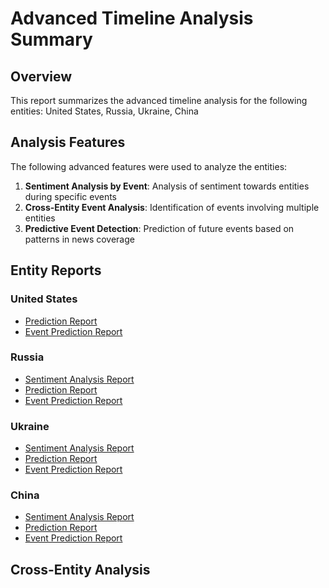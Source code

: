 # Advanced Timeline Analysis Summary

## Overview

This report summarizes the advanced timeline analysis for the following entities:
United States, Russia, Ukraine, China

## Analysis Features

The following advanced features were used to analyze the entities:

1. **Sentiment Analysis by Event**: Analysis of sentiment towards entities during specific events
2. **Cross-Entity Event Analysis**: Identification of events involving multiple entities
3. **Predictive Event Detection**: Prediction of future events based on patterns in news coverage

## Entity Reports

### United States

- [Prediction Report](United_States_prediction_report.md)
- [Event Prediction Report](United_States_event_prediction_report.md)

### Russia

- [Sentiment Analysis Report](Russia_event_sentiment_report.md)
- [Prediction Report](Russia_prediction_report.md)
- [Event Prediction Report](Russia_event_prediction_report.md)

### Ukraine

- [Sentiment Analysis Report](Ukraine_event_sentiment_report.md)
- [Prediction Report](Ukraine_prediction_report.md)
- [Event Prediction Report](Ukraine_event_prediction_report.md)

### China

- [Sentiment Analysis Report](China_event_sentiment_report.md)
- [Prediction Report](China_prediction_report.md)
- [Event Prediction Report](China_event_prediction_report.md)

## Cross-Entity Analysis


